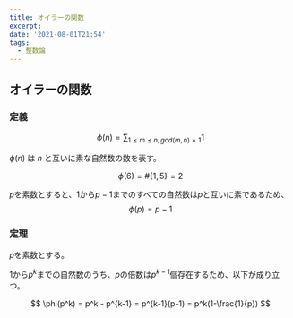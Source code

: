 ```yaml
---
title: オイラーの関数
excerpt: 
date: '2021-08-01T21:54'
tags:
  - 整数論
---
```


## オイラーの関数
### 定義
$$
\phi(n) = \sum_{1 \le m \le n, gcd(m,n)=1} 1
$$

$\phi(n)$ は $n$ と互いに素な自然数の数を表す。

$$
\phi(6) = \#\{1,5\} = 2
$$

$p$を素数とすると、$1$から$p-1$までのすべての自然数は$p$と互いに素であるため、
$$
\phi(p) = p-1
$$

### 定理

$p$を素数とする。

$1$から$p^k$までの自然数のうち、$p$の倍数は$p^{k-1}$個存在するため、以下が成り立つ。

$$
\phi(p^k) = p^k - p^{k-1} = p^{k-1}(p-1) = p^k(1-\frac{1}{p})
$$